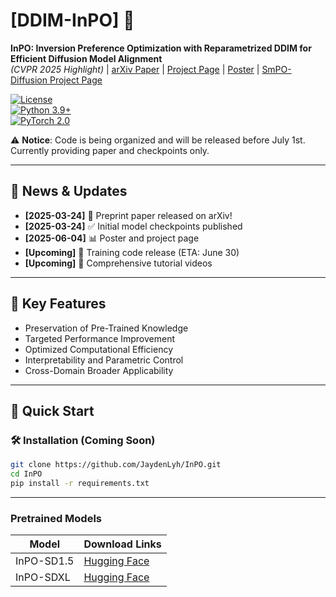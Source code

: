 # [DDIM-InPO] 👋  
**InPO: Inversion Preference Optimization with Reparametrized DDIM for Efficient Diffusion Model Alignment**  
*(CVPR 2025 Highlight)* | [arXiv Paper](http://arxiv.org/abs/2503.18454) | [Project Page](https://jaydenlyh.github.io/InPO-project-page/) | [Poster](https://cvpr.thecvf.com/virtual/2025/poster/33603) | [SmPO-Diffusion Project Page](https://jaydenlyh.github.io/SmPO-project-page/)

[![License](https://img.shields.io/badge/License-Apache%202.0-blue.svg)]()  
[![Python 3.9+](https://img.shields.io/badge/python-3.9+-blue.svg)]()  
[![PyTorch 2.0](https://img.shields.io/badge/PyTorch-2.0+-red.svg)]()  

⚠️ **Notice**: Code is being organized and will be released before July 1st. Currently providing paper and checkpoints only.

---

## 📖 News & Updates
- **[2025-03-24]** 🎉 Preprint paper released on arXiv!
- **[2025-03-24]** ✅ Initial model checkpoints published
- **[2025-06-04]** 📊 Poster and project page
- **[Upcoming]** 🚀 Training code release (ETA: June 30)
- **[Upcoming]** 🎥 Comprehensive tutorial videos

---

## 🌟 Key Features
- Preservation of Pre-Trained Knowledge
- Targeted Performance Improvement
- Optimized Computational Efficiency
- Interpretability and Parametric Control
- Cross-Domain Broader Applicability

---

## 🔧 Quick Start

### 🛠️ Installation (Coming Soon)
```bash
git clone https://github.com/JaydenLyh/InPO.git
cd InPO
pip install -r requirements.txt
```
---

### Pretrained Models
| Model          | Download Links                          
|----------------|-----------------------------------------|
| InPO-SD1.5     | [Hugging Face](https://huggingface.co/JaydenLu666/InPO-SD1.5)  |
| InPO-SDXL    |  [Hugging Face](https://huggingface.co/JaydenLu666/InPO-SDXL)       |

